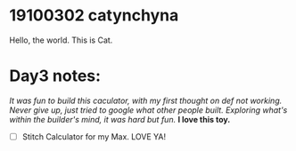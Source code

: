# 19100302 catynchyna 
Hello, the world.
This is Cat.

# Day3 notes:
*It was fun to build this caculator, with my first thought on def not working.*
*Never give up, just tried to google what other people built.*
*Exploring what's within the builder's mind, it was hard but fun.*
**I love this toy.**
- [ ] Stitch Calculator for my Max. LOVE YA!